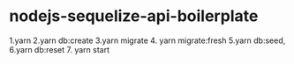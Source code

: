 # nodejs-sequelize-api-boilerplate

1.yarn
2.yarn db:create
3.yarn migrate 4. yarn migrate:fresh
5.yarn db:seed,
6.yarn db:reset
7. yarn start

